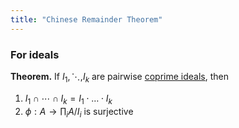 ```yaml
---
title: "Chinese Remainder Theorem"
---
```


### For ideals
**Theorem.** If $I_1,\ddots,I_k$ are pairwise [coprime ideals](<notes/ntpy/Definitions/Ring theory/Ideal.md>), then
1. $I_1\cap\cdots\cap I_k=I_1\cdot \dots \cdot I_k$
2. $\phi:A\to\prod_i A/I_i$ is surjective
